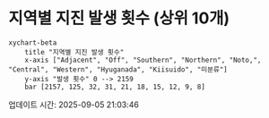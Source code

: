 # 지역별 지진 발생 횟수 (상위 10개)

```mermaid
xychart-beta
    title "지역별 지진 발생 횟수"
    x-axis ["Adjacent", "Off", "Southern", "Northern", "Noto,", "Central", "Western", "Hyuganada", "Kiisuido", "미분류"]
    y-axis "발생 횟수" 0 --> 2159
    bar [2157, 125, 32, 31, 21, 18, 15, 12, 9, 8]
```

업데이트 시간: 2025-09-05 21:03:46

